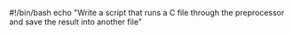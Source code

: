 #!/bin/bash
echo "Write a script that runs a C file through the preprocessor and save the result into another file"
